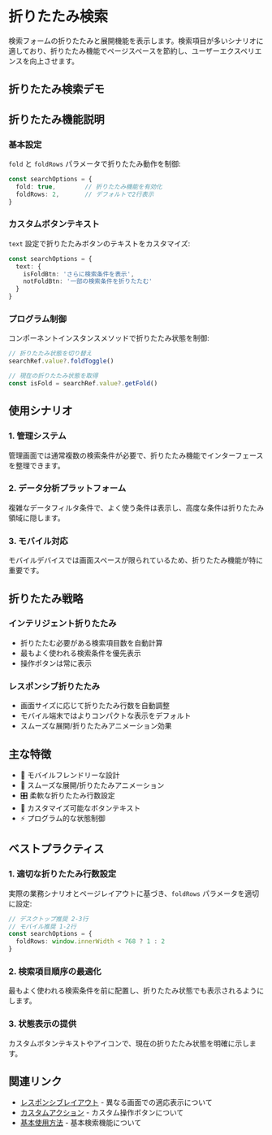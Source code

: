 # 折りたたみ検索

検索フォームの折りたたみと展開機能を表示します。検索項目が多いシナリオに適しており、折りたたみ機能でページスペースを節約し、ユーザーエクスペリエンスを向上させます。

## 折りたたみ検索デモ

<DemoPreview dir="demos/ma-search/collapsible-search" />

## 折りたたみ機能説明

### 基本設定
`fold` と `foldRows` パラメータで折りたたみ動作を制御:

```typescript
const searchOptions = {
  fold: true,        // 折りたたみ機能を有効化
  foldRows: 2,       // デフォルトで2行表示
}
```

### カスタムボタンテキスト
`text` 設定で折りたたみボタンのテキストをカスタマイズ:

```typescript
const searchOptions = {
  text: {
    isFoldBtn: 'さらに検索条件を表示',
    notFoldBtn: '一部の検索条件を折りたたむ'
  }
}
```

### プログラム制御
コンポーネントインスタンスメソッドで折りたたみ状態を制御:

```typescript
// 折りたたみ状態を切り替え
searchRef.value?.foldToggle()

// 現在の折りたたみ状態を取得
const isFold = searchRef.value?.getFold()
```

## 使用シナリオ

### 1. 管理システム
管理画面では通常複数の検索条件が必要で、折りたたみ機能でインターフェースを整理できます。

### 2. データ分析プラットフォーム
複雑なデータフィルタ条件で、よく使う条件は表示し、高度な条件は折りたたみ領域に隠します。

### 3. モバイル対応
モバイルデバイスでは画面スペースが限られているため、折りたたみ機能が特に重要です。

## 折りたたみ戦略

### インテリジェント折りたたみ
- 折りたたむ必要がある検索項目数を自動計算
- 最もよく使われる検索条件を優先表示
- 操作ボタンは常に表示

### レスポンシブ折りたたみ
- 画面サイズに応じて折りたたみ行数を自動調整
- モバイル端末ではよりコンパクトな表示をデフォルト
- スムーズな展開/折りたたみアニメーション効果

## 主な特徴

- 📱 モバイルフレンドリーな設計
- 🔄 スムーズな展開/折りたたみアニメーション
- 🎛 柔軟な折りたたみ行数設定
- 📝 カスタマイズ可能なボタンテキスト
- ⚡ プログラム的な状態制御

## ベストプラクティス

### 1. 適切な折りたたみ行数設定
実際の業務シナリオとページレイアウトに基づき、`foldRows` パラメータを適切に設定:

```typescript
// デスクトップ推奨 2-3行
// モバイル推奨 1-2行
const searchOptions = {
  foldRows: window.innerWidth < 768 ? 1 : 2
}
```

### 2. 検索項目順序の最適化
最もよく使われる検索条件を前に配置し、折りたたみ状態でも表示されるようにします。

### 3. 状態表示の提供
カスタムボタンテキストやアイコンで、現在の折りたたみ状態を明確に示します。

## 関連リンク

- [レスポンシブレイアウト](./responsive-layout) - 異なる画面での適応表示について
- [カスタムアクション](./custom-actions) - カスタム操作ボタンについて
- [基本使用方法](./basic-usage) - 基本検索機能について